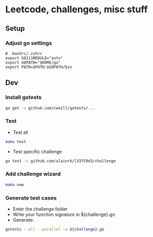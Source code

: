 # Leetcode, challenges, misc stuff

## Setup

### Adjust go settings
```
# .bashrc/.zshrc
export GO111MODULE="auto"
export GOPATH="$HOME/go"
export PATH=$PATH:$GOPATH/bin
```

## Dev

### Install gotests
```sh
go get -u github.com/cweill/gotests/...
```

### Test

- Test all
```sh
make test
```
- Test specific challenge
```sh
go test -v github.com/alainrk/l337C0d3/challenge
```

### Add challenge wizard
```sh
make new
```

### Generate test cases
- Enter the challenge folder
- Write your function signature in ${challenge}.go
- Generate:
```sh
gotests --all --parallel -w ${challenge}.go
```
